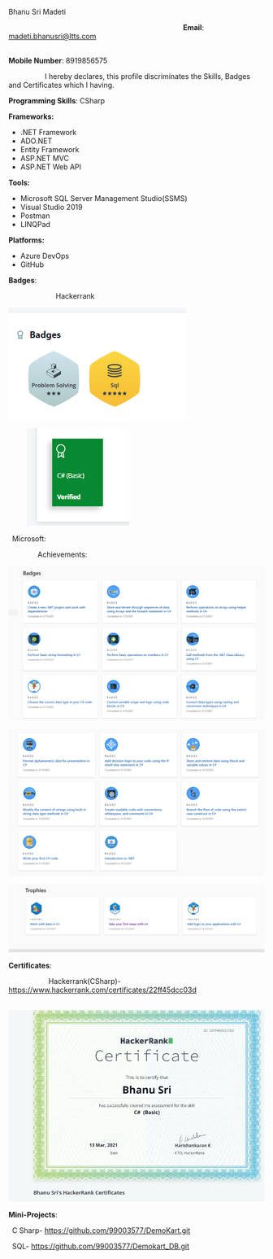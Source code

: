 ﻿Bhanu Sri Madeti

`			                                     `**Email**: <madeti.bhanusri@ltts.com>

`                                                                                             `**Mobile Number**: 8919856575



`          `I hereby declares, this profile discriminates the Skills, Badges and Certificates which I having.

**Programming Skills**: CSharp

**Frameworks:** 

- .NET Framework 
- ADO.NET 	
- Entity Framework 
- ASP.NET MVC
- ASP.NET Web API 

**Tools:** 

- Microsoft SQL Server Management Studio(SSMS)
- Visual Studio 2019
- Postman
- LINQPad

**Platforms:**

- Azure DevOps
- GitHub

**Badges**:

`             `Hackerrank

![](Aspose.Words.9ac32555-1d36-4eb8-a251-cb0b49238feb.001.png)

`     `![](Aspose.Words.9ac32555-1d36-4eb8-a251-cb0b49238feb.002.png)

` `Microsoft:

`        `Achievements:

![](Aspose.Words.9ac32555-1d36-4eb8-a251-cb0b49238feb.003.png)

![](Aspose.Words.9ac32555-1d36-4eb8-a251-cb0b49238feb.004.png)

![](Aspose.Words.9ac32555-1d36-4eb8-a251-cb0b49238feb.005.png)




**Certificates**:

`           `Hackerrank(CSharp)-  <https://www.hackerrank.com/certificates/22ff45dcc03d>

`               `![](Aspose.Words.9ac32555-1d36-4eb8-a251-cb0b49238feb.006.png)

**Mini-Projects**:

` `C Sharp- <https://github.com/99003577/DemoKart.git>

` `SQL- <https://github.com/99003577/Demokart_DB.git>

